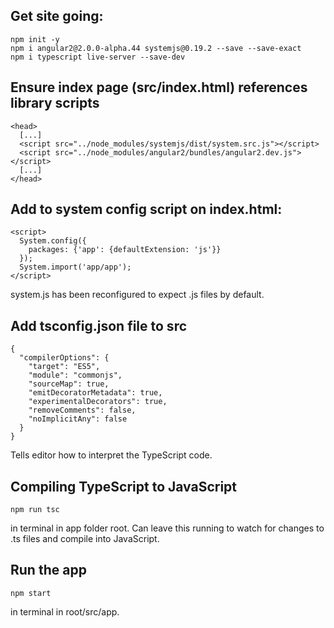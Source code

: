 ## Get site going:
	
```
npm init -y
npm i angular2@2.0.0-alpha.44 systemjs@0.19.2 --save --save-exact
npm i typescript live-server --save-dev
```

## Ensure index page (src/index.html) references library scripts

```
<head>
  [...]
  <script src="../node_modules/systemjs/dist/system.src.js"></script>
  <script src="../node_modules/angular2/bundles/angular2.dev.js"></script>
  [...]
</head>
```

## Add to system config script on index.html:

```
<script>
  System.config({
    packages: {'app': {defaultExtension: 'js'}}
  });
  System.import('app/app');
</script>
```

system.js has been reconfigured to expect .js files by default.

## Add tsconfig.json file to src

```
{
  "compilerOptions": {
    "target": "ES5",
    "module": "commonjs",
    "sourceMap": true,
    "emitDecoratorMetadata": true,
    "experimentalDecorators": true,
    "removeComments": false,
    "noImplicitAny": false
  }
}
``` 

Tells editor how to interpret the TypeScript code.

## Compiling TypeScript to JavaScript

```
npm run tsc
```

in terminal in app folder root.
Can leave this running to watch for changes to .ts files and compile into JavaScript.

## Run the app

```
npm start
```

in terminal in root/src/app.